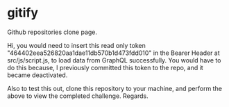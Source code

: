 # gitify
Github repositories clone page.

Hi, you would need to insert this read only token "464402eea526820aa1dae11db570b1d473fdd010" in the Bearer Header at src/js/script.js, to load data from GraphQL successfully. You would have to do this because, I previously committed this token to the repo, and it became deactivated.

Also to test this out, clone this repository to your machine, and perform the above to view the completed challenge.
Regards.
